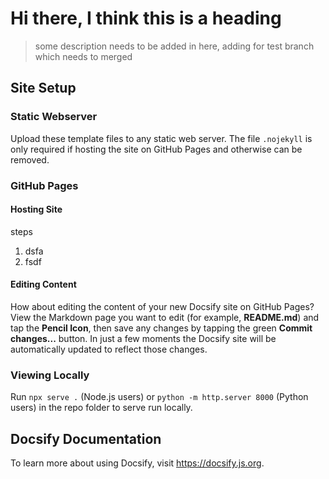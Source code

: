 # Hi there, I think this is a heading

> some description needs to be added in here, adding for test branch which needs to merged

## Site Setup

### Static Webserver
Upload these template files to any static web server. The file `.nojekyll` is only required if hosting the site on GitHub Pages and otherwise can be removed.

### GitHub Pages

#### Hosting Site

steps 

1. dsfa
2. fsdf

#### Editing Content

How about editing the content of your new Docsify site on GitHub Pages? View the Markdown page you want to edit (for example, **README.md**) and tap the **Pencil Icon**, then save any changes by tapping the green **Commit changes...** button. In just a few moments the Docsify site will be automatically updated to reflect those changes.

### Viewing Locally 
Run `npx serve .` (Node.js users) or `python -m http.server 8000` (Python users) in the repo folder to serve run locally.

## Docsify Documentation

To learn more about using Docsify, visit https://docsify.js.org.

